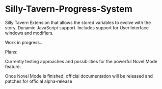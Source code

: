 # Silly-Tavern-Progress-System
Silly Tavern Extension that allows the stored variables to evolve with the story. Dynamic JavaScript support. Includes support for User Interface windows and modifiers. 

Work in progress.. 

Plans:

Currently testing approaches and possibilities for the powerful Novel Mode feature.

Once Novel Mode is finished, official documentation will be released and patches for official alpha-release

